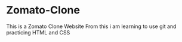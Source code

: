 # Zomato-Clone
This is a Zomato Clone Website 
From this i am learning to use git and practicing HTML and CSS
